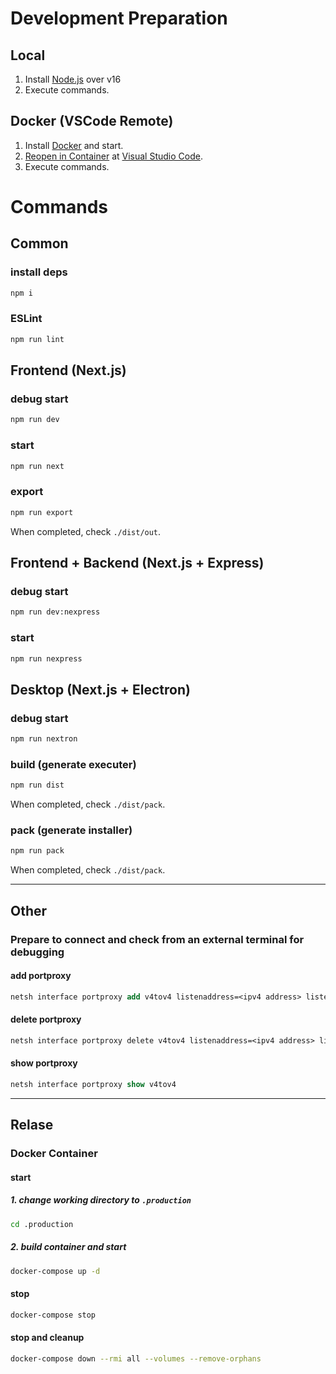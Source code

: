 # Development Preparation

## Local

1. Install [Node.js](https://nodejs.org/) over v16
2. Execute commands.

## Docker (VSCode Remote)

1. Install [Docker](https://www.docker.com/) and start.
2. [Reopen in Container](https://marketplace.visualstudio.com/items?itemName=ms-vscode-remote.remote-containers) at [Visual Studio Code](https://code.visualstudio.com/).
3. Execute commands.

# Commands

## Common

### install deps

```bash
npm i
```

### ESLint

```bash
npm run lint
```

## Frontend (Next.js)

### debug start

```bash
npm run dev
```

### start

```bash
npm run next
```

### export

```bash
npm run export
```

When completed, check `./dist/out`.

## Frontend + Backend (Next.js + Express)

### debug start

```bash
npm run dev:nexpress
```

### start

```bash
npm run nexpress
```

## Desktop (Next.js + Electron)

### debug start

```bash
npm run nextron
```

### build (generate executer)

```bash
npm run dist
```

When completed, check `./dist/pack`.

### pack (generate installer)

```bash
npm run pack
```

When completed, check `./dist/pack`.

---

## Other

### Prepare to connect and check from an external terminal for debugging

#### add portproxy

```ps
netsh interface portproxy add v4tov4 listenaddress=<ipv4 address> listenport=3000 connectaddress=127.0.0.1 connectport=3000
```

#### delete portproxy

```ps
netsh interface portproxy delete v4tov4 listenaddress=<ipv4 address> listenport=3000
```

#### show portproxy

```ps
netsh interface portproxy show v4tov4
```

---

## Relase

### Docker Container

#### start

##### 1. change working directory to `.production`

```bash
cd .production
```

##### 2. build container and start

```bash
docker-compose up -d
```

#### stop

```bash
docker-compose stop
```

#### stop and cleanup

```bash
docker-compose down --rmi all --volumes --remove-orphans
```
